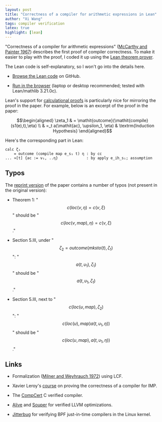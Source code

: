 ```yaml
---
layout: post
title: "Correctness of a compiler for arithmetic expressions in Lean"
author: "Xi Wang"
tags: compiler verification
latex: true
highlight: [lean]
---
```


"Correctness of a compiler for arithmetic expressions" ([McCarthy and Painter 1967])
describes the first proof of compiler correctness.
To make it easier to play with the proof,
I coded it up using the [Lean theorem prover].

The Lean code is self-explanatory, so I won't go into the details here.

- [Browse the Lean code](https://github.com/xiw/arithcc/blob/master/src/arithcc.lean) on GitHub.

- [Run in the browser](https://leanprover-community.github.io/lean-web-editor/#url=https%3A%2F%2Fraw.githubusercontent.com%2Fxiw%2Farithcc%2Fmaster%2Fsrc%2Farithcc.lean) (laptop or desktop recommended;
tested with Lean/mathlib 3.21.0c).

Lean's support for
[calculational proofs](https://leanprover-community.github.io/extras/calc.html)
is particularly nice for mirroring the proof in the paper.
For example, below is an excerpt of the proof in the paper:

$$\begin{aligned}
\zeta_1 & = \mathit{outcome}(\mathit{compile}(s1(e),t),\eta) \\
        & =_t a(\mathit{ac}, \upsilon_1, \eta) & \textrm{Induction Hypothesis}
\end{aligned}$$

Here's the corresponding part in Lean:

```lean
calc ζ₁
    = outcome (compile map e_s₁ t) η : by cc
... ≃[t] {ac := ν₁, ..η}             : by apply e_ih_s₁; assumption
```

## Typos

The [reprint version][McCarthy and Painter 1967] of the paper contains a number of typos
(not present in the original version):

- Theorem 1: "$$c(\mathit{loc}(v, \eta) = c(v, \xi)$$" should be
  "$$c(\mathit{loc}(v, \mathit{map}), \eta) = c(v, \xi)$$."

- Section 5.III, under "$$\zeta_2 = \mathit{outcome}(\mathit{mksto}(t), \zeta_1)$$":
  "$$a(t, \upsilon_1), \zeta_1)$$" should be "$$a(t, \upsilon_1, \zeta_1)$$."

- Section 5.III, next to "$$c(\mathit{loc}(\upsilon, \mathit{map}), \zeta_2)$$":
  "$$c(\mathit{loc}(\upsilon), \mathit{map})a(t, \upsilon_1, \eta))$$" should be
  "$$c(\mathit{loc}(\upsilon, \mathit{map}), a(t, \upsilon_1, \eta))$$."


## Links

- Formalization ([Milner and Weyhrauch 1972]) using LCF.

- Xavier Leroy's [course](https://xavierleroy.org/courses/EUTypes-2019/)
  on proving the correctness of a compiler for IMP.

- The [CompCert](http://compcert.inria.fr/) C verified compiler.

- [Alive](https://github.com/AliveToolkit/alive2) and
  [Souper](https://github.com/google/souper) for verified LLVM optimizations.

- [Jitterbug](https://unsat.cs.washington.edu/projects/jitterbug/)
  for verifying BPF just-in-time compilers in the Linux kernel.

[Lean theorem prover]: https://leanprover-community.github.io/
[McCarthy and Painter 1967]: http://jmc.stanford.edu/articles/mcpain/mcpain.pdf
[Milner and Weyhrauch 1972]: http://www.cs.umd.edu/~hjs/pubs/compilers/archive/mi72-mil-wey.pdf
